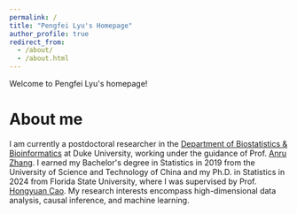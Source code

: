 ```yaml
---
permalink: /
title: "Pengfei Lyu's Homepage"
author_profile: true
redirect_from: 
  - /about/
  - /about.html
---
```


Welcome to Pengfei Lyu's homepage!

# About me
I am currently a postdoctoral researcher in the [Department of Biostatistics & Bioinformatics](https://biostat.duke.edu/) at Duke University, working under the guidance of Prof. [Anru Zhang](https://anruzhang.github.io/). I earned my Bachelor's degree in Statistics in 2019 from the University of Science and Technology of China and my Ph.D. in Statistics in 2024 from Florida State University, where I was supervised by Prof. [Hongyuan Cao](https://ani.stat.fsu.edu/~hycao/). My research interests encompass high-dimensional data analysis, causal inference, and machine learning.
